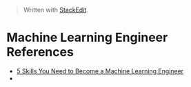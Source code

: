 
> Written with [StackEdit](https://stackedit.io/).

# Machine Learning Engineer References

- [5 Skills You Need to Become a Machine Learning Engineer](https://blog.udacity.com/2016/04/5-skills-you-need-to-become-a-machine-learning-engineer.html)
- 
<!--stackedit_data:
eyJoaXN0b3J5IjpbLTc1OTIxMDE3MV19
-->
